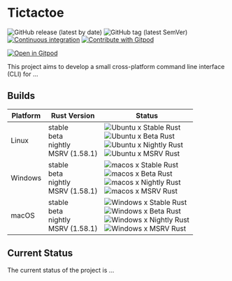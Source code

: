 
# Tictactoe

![GitHub release (latest by date)](https://img.shields.io/github/v/release/AliSajid/tictactoe)
![GitHub tag (latest SemVer)](https://img.shields.io/github/v/tag/AliSajid/tictactoe)
[![Continuous integration](https://github.com/AliSajid/tictactoe/actions/workflows/ci.yaml/badge.svg?branch=main&event=push)](https://github.com/AliSajid/tictactoe/actions/workflows/ci.yaml)
[![Contribute with Gitpod](https://img.shields.io/badge/Contribute%20with-Gitpod-908a85?logo=gitpod)](https://gitpod.io/#AliSajid/ttt_menace)


[![Open in Gitpod](https://gitpod.io/button/open-in-gitpod.svg)](https://gitpod.io/#AliSajid/ttt_menace)

This project aims to develop a small cross-platform command line interface (CLI) for ...

## Builds

| Platform | Rust Version |Status |
| -------- | ------ | ------ |
| Linux    | stable <br/> beta <br/> nightly <br/> MSRV (1.58.1) | ![Ubuntu x Stable Rust](https://img.shields.io/endpoint?url=https://gist.githubusercontent.com/AliSajid/185618f862b98debb8b034c34e83173d/raw/ubuntu-stable.json) <br/> ![Ubuntu x Beta Rust](https://img.shields.io/endpoint?url=https://gist.githubusercontent.com/AliSajid/185618f862b98debb8b034c34e83173d/raw/ubuntu-beta.json) <br/> ![Ubuntu x Nightly Rust](https://img.shields.io/endpoint?url=https://gist.githubusercontent.com/AliSajid/185618f862b98debb8b034c34e83173d/raw/ubuntu-nightly.json) <br/> ![Ubuntu x MSRV Rust](https://img.shields.io/endpoint?url=https://gist.githubusercontent.com/AliSajid/185618f862b98debb8b034c34e83173d/raw/ubuntu-msrv.json) |
| Windows  | stable <br/> beta <br/> nightly <br/> MSRV (1.58.1) | ![macos x Stable Rust](https://img.shields.io/endpoint?url=https://gist.githubusercontent.com/AliSajid/185618f862b98debb8b034c34e83173d/raw/windows-stable.json) <br/> ![macos x Beta Rust](https://img.shields.io/endpoint?url=https://gist.githubusercontent.com/AliSajid/185618f862b98debb8b034c34e83173d/raw/windows-beta.json) <br/> ![macos x Nightly Rust](https://img.shields.io/endpoint?url=https://gist.githubusercontent.com/AliSajid/185618f862b98debb8b034c34e83173d/raw/windows-nightly.json) <br/> ![macos x MSRV Rust](https://img.shields.io/endpoint?url=https://gist.githubusercontent.com/AliSajid/185618f862b98debb8b034c34e83173d/raw/windows-msrv.json) |
| macOS    | stable <br/> beta <br/> nightly <br/> MSRV (1.58.1) | ![Windows x Stable Rust](https://img.shields.io/endpoint?url=https://gist.githubusercontent.com/AliSajid/185618f862b98debb8b034c34e83173d/raw/macos-stable.json) <br/> ![Windows x Beta Rust](https://img.shields.io/endpoint?url=https://gist.githubusercontent.com/AliSajid/185618f862b98debb8b034c34e83173d/raw/macos-beta.json) <br/> ![Windows x Nightly Rust](https://img.shields.io/endpoint?url=https://gist.githubusercontent.com/AliSajid/185618f862b98debb8b034c34e83173d/raw/macos-nightly.json) <br/> ![Windows x MSRV Rust](https://img.shields.io/endpoint?url=https://gist.githubusercontent.com/AliSajid/185618f862b98debb8b034c34e83173d/raw/macos-msrv.json) |

## Current Status

The current status of the project is ...
